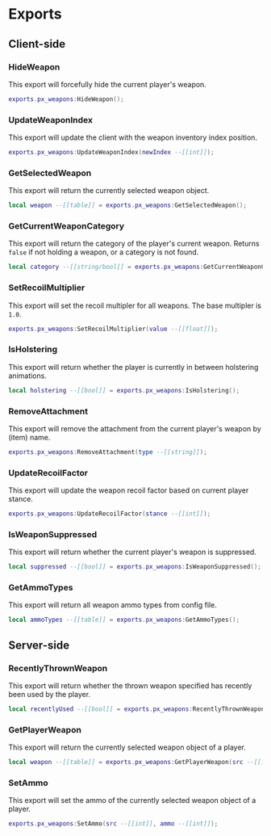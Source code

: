 # Exports

## Client-side

### HideWeapon

This export will forcefully hide the current player's weapon.
```lua title="client/main.lua"
exports.px_weapons:HideWeapon();
```

### UpdateWeaponIndex

This export will update the client with the weapon inventory index position.
```lua title="client/main.lua"
exports.px_weapons:UpdateWeaponIndex(newIndex --[[int]]);
```

### GetSelectedWeapon

This export will return the currently selected weapon object.
```lua title="client/main.lua"
local weapon --[[table]] = exports.px_weapons:GetSelectedWeapon();
```

### GetCurrentWeaponCategory

This export will return the category of the player's current weapon. Returns `false` if not holding a weapon, or a category is not found.
```lua title="client/main.lua"
local category --[[string/bool]] = exports.px_weapons:GetCurrentWeaponCategory();
```

### SetRecoilMultiplier

This export will set the recoil multipler for all weapons. The base multipler is `1.0`.
```lua title="client/main.lua"
exports.px_weapons:SetRecoilMultiplier(value --[[float]]);
```

### IsHolstering

This export will return whether the player is currently in between holstering animations.
```lua title="client/main.lua"
local holstering --[[bool]] = exports.px_weapons:IsHolstering();
```

### RemoveAttachment

This export will remove the attachment from the current player's weapon by (item) name.
```lua title="client/main.lua"
exports.px_weapons:RemoveAttachment(type --[[string]]);
```

### UpdateRecoilFactor

This export will update the weapon recoil factor based on current player stance.
```lua title="client/main.lua"
exports.px_weapons:UpdateRecoilFactor(stance --[[int]]);
```

### IsWeaponSuppressed

This export will return whether the current player's weapon is suppressed.
```lua title="client/main.lua"
local suppressed --[[bool]] = exports.px_weapons:IsWeaponSuppressed();
```

### GetAmmoTypes

This export will return all weapon ammo types from config file.
```lua title="client/main.lua"
local ammoTypes --[[table]] = exports.px_weapons:GetAmmoTypes();
```

## Server-side

### RecentlyThrownWeapon

This export will return whether the thrown weapon specified has recently been used by the player.
```lua title="server/main.lua"
local recentlyUsed --[[bool]] = exports.px_weapons:RecentlyThrownWeapon(src --[[int]], item --[[string]]);
```

### GetPlayerWeapon

This export will return the currently selected weapon object of a player.
```lua title="server/main.lua"
local weapon --[[table]] = exports.px_weapons:GetPlayerWeapon(src --[[int]]);
```

### SetAmmo

This export will set the ammo of the currently selected weapon object of a player.
```lua title="server/main.lua"
exports.px_weapons:SetAmmo(src --[[int]], ammo --[[int]]);
```